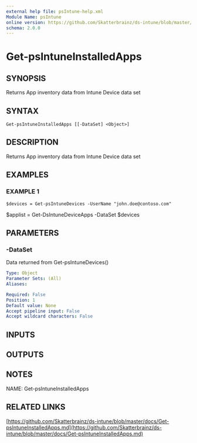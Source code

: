 ```yaml
---
external help file: psIntune-help.xml
Module Name: psIntune
online version: https://github.com/Skatterbrainz/ds-intune/blob/master/docs/Get-psIntuneInstalledApps.md
schema: 2.0.0
---
```


# Get-psIntuneInstalledApps

## SYNOPSIS
Returns App inventory data from Intune Device data set

## SYNTAX

```
Get-psIntuneInstalledApps [[-DataSet] <Object>]
```

## DESCRIPTION
Returns App inventory data from Intune Device data set

## EXAMPLES

### EXAMPLE 1
```
$devices = Get-psIntuneDevices -UserName "john.doe@contoso.com"
```

$applist = Get-DsIntuneDeviceApps -DataSet $devices

## PARAMETERS

### -DataSet
Data returned from Get-psIntuneDevices()

```yaml
Type: Object
Parameter Sets: (All)
Aliases:

Required: False
Position: 1
Default value: None
Accept pipeline input: False
Accept wildcard characters: False
```

## INPUTS

## OUTPUTS

## NOTES
NAME: Get-psIntuneInstalledApps

## RELATED LINKS

[https://github.com/Skatterbrainz/ds-intune/blob/master/docs/Get-psIntuneInstalledApps.md](https://github.com/Skatterbrainz/ds-intune/blob/master/docs/Get-psIntuneInstalledApps.md)

